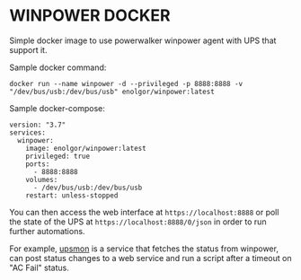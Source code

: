 # WINPOWER DOCKER

Simple docker image to use powerwalker winpower agent with UPS that support it.

Sample docker command:

`docker run --name winpower -d --privileged -p 8888:8888 -v "/dev/bus/usb:/dev/bus/usb" enolgor/winpower:latest`

Sample docker-compose:

```
version: "3.7"
services:
  winpower:
    image: enolgor/winpower:latest
    privileged: true
    ports:
      - 8888:8888
    volumes:
      - /dev/bus/usb:/dev/bus/usb
    restart: unless-stopped
```

You can then access the web interface at `https://localhost:8888` or poll the state of the UPS at `https://localhost:8888/0/json` in order to run further automations.

For example, [upsmon](https://github.com/enolgor/docker-winpower/tree/main/upsmon) is a service that fetches the status from winpower, can post status changes to a web service and run a script after a timeout on "AC Fail" status.
